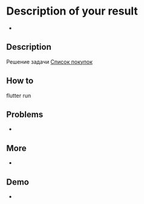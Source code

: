 # Description of your result

-

## Description

Решение задачи [Список покупок](https://go.teachbase.ru/viewer/sessions/633784/tasks/279830)

## How to

flutter run

## Problems

-

## More

-

## Demo

-

